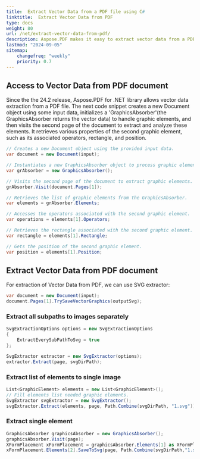 ```yaml
---
title:  Extract Vector Data from a PDF file using C#
linktitle:  Extract Vector Data from PDF
type: docs
weight: 80
url: /net/extract-vector-data-from-pdf/
description: Aspose.PDF makes it easy to extract vector data from a PDF file. You can get the vector data (path, polygon, polyline), such as position, color, linewidth, etc.
lastmod: "2024-09-05"
sitemap:
    changefreq: "weekly"
    priority: 0.7
---
```


## Access to Vector Data from PDF document

Since the the 24.2 release, Aspose.PDF for .NET library allows vector data extraction from a PDF file.
The next code snippet creates a new Document object using some input data, initializes a 'GraphicsAbsorber'(the GraphicsAbsorber returns the vector data) to handle graphic elements, and then visits the second page of the document to extract and analyze these elements.
It retrieves various properties of the second graphic element, such as its associated operators, rectangle, and position.

```csharp
// Creates a new Document object using the provided input data.
var document = new Document(input);

// Instantiates a new GraphicsAbsorber object to process graphic elements. 
var grAbsorber = new GraphicsAbsorber(); 

// Visits the second page of the document to extract graphic elements. 
grAbsorber.Visit(document.Pages[1]); 

// Retrieves the list of graphic elements from the GraphicsAbsorber. 
var elements = grAbsorber.Elements; 

// Accesses the operators associated with the second graphic element. 
var operations = elements[1].Operators; 

// Retrieves the rectangle associated with the second graphic element. 
var rectangle = elements[1].Rectangle; 

// Gets the position of the second graphic element. 
var position = elements[1].Position;
```

## Extract Vector Data from PDF document

For extraction of Vector Data from PDF, we can use SVG extractor:

```csharp
var document = new Document(input);
document.Pages[1].TrySaveVectorGraphics(outputSvg);
```

### Extract all subpaths to images separately

```csharp
SvgExtractionOptions options = new SvgExtractionOptions
{
    ExtractEverySubPathToSvg = true
};

SvgExtractor extractor = new SvgExtractor(options);
extractor.Extract(page, svgDirPath);
```

### Extract list of elements to single image

```csharp
List<GraphicElement> elements = new List<GraphicElement>();
// Fill elements list needed graphic elements.
SvgExtractor svgExtractor = new SvgExtractor();
svgExtractor.Extract(elements, page, Path.Combine(svgDirPath, "1.svg"));
```

### Extract single element

```csharp
GraphicsAbsorber graphicsAbsorber = new GraphicsAbsorber();
graphicsAbsorber.Visit(page);
XFormPlacement xFormPlacement = graphicsAbsorber.Elements[1] as XFormPlacement;
xFormPlacement.Elements[2].SaveToSvg(page, Path.Combine(svgDirPath,"1.svg"));
```